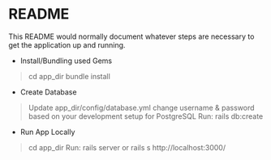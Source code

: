 # README

This README would normally document whatever steps are necessary to get the
application up and running.

* Install/Bundling used Gems
> cd app_dir
> bundle install

* Create Database
> Update app_dir/config/database.yml
> change username & password based on your development setup for PostgreSQL
> Run: rails db:create

* Run App Locally
> cd app_dir
> Run: rails server or rails s
> http://localhost:3000/
